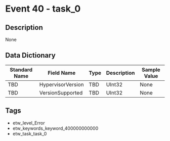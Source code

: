 # Event 40 - task_0

## Description
None

## Data Dictionary
|Standard Name|Field Name|Type|Description|Sample Value|
|---|---|---|---|---|
|TBD|HypervisorVersion|TBD|UInt32|None|None|
|TBD|VersionSupported|TBD|UInt32|None|None|

## Tags
* etw_level_Error
* etw_keywords_keyword_400000000000
* etw_task_task_0